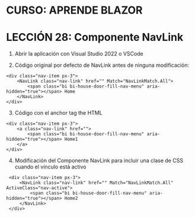 # CURSO: APRENDE BLAZOR

# LECCIÓN 28: Componente NavLink

1. Abrir la aplicación con Visual Studio 2022 o VSCode

2. Código original por defecto de NavLink antes de ninguna modificación:

```razor
<div class="nav-item px-3">
    <NavLink class="nav-link" href="" Match="NavLinkMatch.All">
        <span class="bi bi-house-door-fill-nav-menu" aria-hidden="true"></span> Home
    </NavLink>
</div>
```

3. Código con el anchor tag <a></a> the HTML

```razor
<div class="nav-item px-3">
    <a class="nav-link" href="">
        <span class="bi bi-house-door-fill-nav-menu" aria-hidden="true"></span> Home1
    </a>
</div>
```

4. Modificación del Componente NavLink para incluir una clase de CSS cuando el vínculo está activo

```razor
 <div class="nav-item px-3">
     <NavLink class="nav-link" href="" Match="NavLinkMatch.All" ActiveClass="nav-active">
         <span class="bi bi-house-door-fill-nav-menu" aria-hidden="true"></span> Home2
     </NavLink>
 </div>
```
